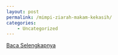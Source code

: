 ```yaml
---
layout: post
permalink: /mimpi-ziarah-makam-kekasih/
categories:
    - Uncategorized
---
```


[Baca Selengkapnya](/09)